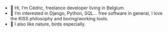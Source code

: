 - 👋 Hi, I’m Cédric, freelance developer living in Belgium.
- 👀 I’m interested in Django, Python, SQL... free software in general, I love the KISS philosophy and boring/working tools.
- 🌱 I also like nature, birds especially.
